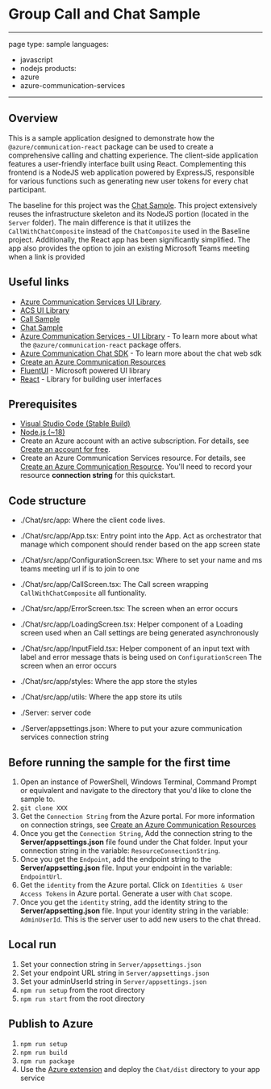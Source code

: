 # Group Call and Chat Sample

---

page type: sample
languages:

- javascript
- nodejs
  products:
- azure
- azure-communication-services

---

## Overview

This is a sample application designed to demonstrate how the `@azure/communication-react` package can be used to create a comprehensive calling and chatting experience. The client-side application features a user-friendly interface built using React. Complementing this frontend is a NodeJS web application powered by ExpressJS, responsible for various functions such as generating new user tokens for every chat participant.

The baseline for this project was the [Chat Sample](https://github.com/Azure-Samples/communication-services-web-chat-hero). This project extensively reuses the infrastructure skeleton and its NodeJS portion (located in the `Server` folder). The main difference is that it utilizes the `CallWithChatComposite` instead of the `ChatComposite` used in the Baseline project. Additionally, the React app has been significantly simplified. The app also provides the option to join an existing Microsoft Teams meeting when a link is provided

## Useful links

- [Azure Communication Services UI Library](https://azure.github.io/communication-ui-library/).
- [ACS UI Library](https://azure.github.io/communication-ui-library/?path=/docs/overview--page)
- [Call Sample](https://github.com/Azure-Samples/communication-services-web-calling-hero)
- [Chat Sample](https://github.com/Azure-Samples/communication-services-web-chat-hero)
- [Azure Communication Services - UI Library](https://azure.github.io/communication-ui-library/) - To learn more about what the `@azure/communication-react` package offers.
- [Azure Communication Chat SDK](https://docs.microsoft.com/en-us/azure/communication-services/concepts/chat/sdk-features) - To learn more about the chat web sdk
- [Create an Azure Communication Resources](https://docs.microsoft.com/en-us/azure/communication-services/quickstarts/create-communication-resource)
- [FluentUI](https://developer.microsoft.com/en-us/fluentui#/) - Microsoft powered UI library
- [React](https://reactjs.org/) - Library for building user interfaces

## Prerequisites

- [Visual Studio Code (Stable Build)](https://code.visualstudio.com/download)
- [Node.js (~18)](https://nodejs.org/en/download)
- Create an Azure account with an active subscription. For details, see [Create an account for free](https://azure.microsoft.com/free/?WT.mc_id=A261C142F).
- Create an Azure Communication Services resource. For details, see [Create an Azure Communication Resource](https://docs.microsoft.com/azure/communication-services/quickstarts/create-communication-resource). You'll need to record your resource **connection string** for this quickstart.

## Code structure

- ./Chat/src/app: Where the client code lives.
- ./Chat/src/app/App.tsx: Entry point into the App. Act as orchestrator that manage which component should render based on the app screen state
- ./Chat/src/app/ConfigurationScreen.tsx: Where to set your name and ms teams meeting url if is to join to one
- ./Chat/src/app/CallScreen.tsx: The Call screen wrapping `CallWithChatComposite` all funtionality.
- ./Chat/src/app/ErrorScreen.tsx: The screen when an error occurs
- ./Chat/src/app/LoadingScreen.tsx: Helper component of a Loading screen used when an Call settings are being generated asynchronously
- ./Chat/src/app/InputField.tsx: Helper component of an input text with label and error message thats is being used on `ConfigurationScreen` The screen when an error occurs

- ./Chat/src/app/styles: Where the app store the styles
- ./Chat/src/app/utils: Where the app store its utils

- ./Server: server code
- ./Server/appsettings.json: Where to put your azure communication services connection string

## Before running the sample for the first time

1. Open an instance of PowerShell, Windows Terminal, Command Prompt or equivalent and navigate to the directory that you'd like to clone the sample to.
2. `git clone XXX`
3. Get the `Connection String` from the Azure portal. For more information on connection strings, see [Create an Azure Communication Resources](https://docs.microsoft.com/en-us/azure/communication-services/quickstarts/create-communication-resource)
4. Once you get the `Connection String`, Add the connection string to the **Server/appsettings.json** file found under the Chat folder. Input your connection string in the variable: `ResourceConnectionString`.
5. Once you get the `Endpoint`, add the endpoint string to the **Server/appsetting.json** file. Input your endpoint in the variable: `EndpointUrl`.
6. Get the `identity` from the Azure portal. Click on `Identities & User Access Tokens` in Azure portal. Generate a user with `Chat` scope.
7. Once you get the `identity` string, add the identity string to the **Server/appsetting.json** file. Input your identity string in the variable: `AdminUserId`. This is the server user to add new users to the chat thread.

## Local run

1. Set your connection string in `Server/appsettings.json`
2. Set your endpoint URL string in `Server/appsettings.json`
3. Set your adminUserId string in `Server/appsettings.json`
4. `npm run setup` from the root directory
5. `npm run start` from the root directory

## Publish to Azure

1. `npm run setup`
2. `npm run build`
3. `npm run package`
4. Use the [Azure extension](https://code.visualstudio.com/docs/azure/extensions) and deploy the `Chat/dist` directory to your app service
